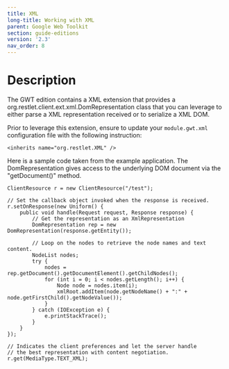 ```yaml
---
title: XML
long-title: Working with XML
parent: Google Web Toolkit
section: guide-editions
version: '2.3'
nav_order: 8
---
```

# Description

The GWT edition contains a XML extension that provides a
org.restlet.client.ext.xml.DomRepresentation class that you can leverage
to either parse a XML representation received or to serialize a XML DOM.

Prior to leverage this extension, ensure to update your `module.gwt.xml` configuration file with the following instruction:

<pre class="language-markup"><code class="language-markup">&lt;inherits name=&quot;org.restlet.XML&quot; /&gt;
</code></pre>

Here is a sample code taken from the example application. The
DomRepresentation gives access to the underlying DOM document via the
"getDocument()" method.

<pre class="language-java"><code class="language-java">ClientResource r = new ClientResource("/test");

// Set the callback object invoked when the response is received.
r.setOnResponse(new Uniform() {
    public void handle(Request request, Response response) {
        // Get the representation as an XmlRepresentation
        DomRepresentation rep = new DomRepresentation(response.getEntity());

        // Loop on the nodes to retrieve the node names and text content.
        NodeList nodes;
        try {
            nodes = rep.getDocument().getDocumentElement().getChildNodes();
            for (int i = 0; i < nodes.getLength(); i++) {
                Node node = nodes.item(i);
                xmlRoot.addItem(node.getNodeName() + ":" + node.getFirstChild().getNodeValue());
            }
        } catch (IOException e) {
            e.printStackTrace();
        }
    }
});

// Indicates the client preferences and let the server handle
// the best representation with content negotiation.
r.get(MediaType.TEXT_XML);
</code></pre>
